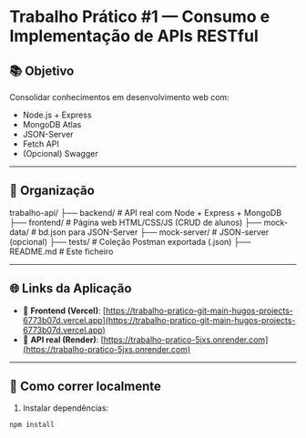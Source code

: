 # Trabalho Prático #1 — Consumo e Implementação de APIs RESTful

## 📚 Objetivo
Consolidar conhecimentos em desenvolvimento web com:
- Node.js + Express
- MongoDB Atlas
- JSON-Server
- Fetch API
- (Opcional) Swagger

---

## 📁 Organização

trabalho-api/
├── backend/ # API real com Node + Express + MongoDB
├── frontend/ # Página web HTML/CSS/JS (CRUD de alunos)
├── mock-data/ # bd.json para JSON-Server
├── mock-server/ # JSON-server (opcional)
├── tests/ # Coleção Postman exportada (.json)
├── README.md # Este ficheiro


---

## 🌐 Links da Aplicação

- 🔗 **Frontend (Vercel)**: [https://trabalho-pratico-git-main-hugos-projects-6773b07d.vercel.app](https://trabalho-pratico-git-main-hugos-projects-6773b07d.vercel.app)
- 🔗 **API real (Render)**: [https://trabalho-pratico-5jxs.onrender.com](https://trabalho-pratico-5jxs.onrender.com)

---

## 🚀 Como correr localmente

1. Instalar dependências:
```bash
npm install
